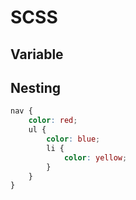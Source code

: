 # SCSS



## Variable



## Nesting

```scss
nav {
    color: red;
    ul {
        color: blue;
        li {
            color: yellow;
        }
    }
}
```

